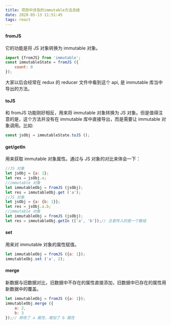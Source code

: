 ```yaml
---
title: 项目中涉及的immutable方法总结
date: 2020-05-13 11:51:45
tags: react
---
```

#### fromJS

它的功能是将 JS 对象转换为 immutable 对象。

```javascript
import {fromJS} from 'immutable';
const immutableState = fromJS ({
    count: 0
});
```
大家以后会经常在 redux 的 reducer 文件中看到这个 api, 是 immutable 库当中导出的方法。

#### toJS

和 fromJS 功能刚好相反，用来将 immutable 对象转换为 JS 对象。但是值得注意的是，这个方法并没有在 immutable 库中直接导出，而是需要让 immutable 对象调用。比如:

```javascript
const jsObj = immutableState.toJS ();
```
#### get/getIn
用来获取 immutable 对象属性。通过与 JS 对象的对比来体会一下：

```javascript
//JS 对象
let jsObj = {a: 1};
let res = jsObj.a;
//immutable 对象
let immutableObj = fromJS (jsObj);
let res = immutableObj.get ('a');
//JS 对象
let jsObj = {a: {b: 1}};
let res = jsObj.a.b;
//immutable 对象
let immutableObj = fromJS (jsObj);
let res = immutableObj.getIn (['a', 'b']);// 注意传入的是一个数组
```
#### set
用来对 immutable 对象的属性赋值。

```javascript
let immutableObj = fromJS ({a: 1});
immutableObj.set ('a', 2);
```
#### merge
新数据与旧数据对比，旧数据中不存在的属性直接添加，旧数据中已存在的属性用新数据中的覆盖。

```javascript
let immutableObj = fromJS ({a: 1});
immutableObj.merge ({
    a: 2,
    b: 3
});// 修改了 a 属性，增加了 b 属性
```